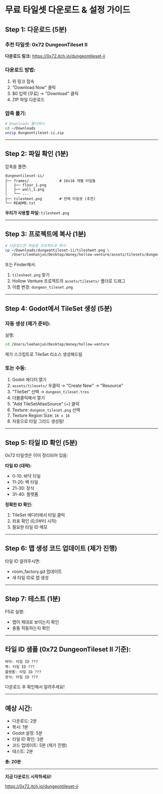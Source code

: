 # 무료 타일셋 다운로드 & 설정 가이드

## Step 1: 다운로드 (5분)

### 추천 타일셋: **0x72 DungeonTileset II**

**다운로드 링크:**
https://0x72.itch.io/dungeontileset-ii

### 다운로드 방법:
1. 위 링크 접속
2. "Download Now" 클릭
3. $0 입력 (무료) → "Download" 클릭
4. ZIP 파일 다운로드

### 압축 풀기:
```bash
# Downloads 폴더에서
cd ~/Downloads
unzip dungeontileset-ii.zip
```

---

## Step 2: 파일 확인 (1분)

압축을 풀면:
```
dungeontileset-ii/
├── frames/              # 16x16 개별 타일들
│   ├── floor_1.png
│   ├── wall_1.png
│   └── ...
├── tilesheet.png        # 전체 타일셋 (추천)
└── README.txt
```

**우리가 사용할 파일:** `tilesheet.png`

---

## Step 3: 프로젝트에 복사 (1분)

```bash
# 다운로드한 파일을 프로젝트로 복사
cp ~/Downloads/dungeontileset-ii/tilesheet.png \
   /Users/leehanjun/Desktop/money/hollow-venture/assets/tilesets/dungeon_tileset.png
```

또는 Finder에서:
1. `tilesheet.png` 찾기
2. Hollow Venture 프로젝트의 `assets/tilesets/` 폴더로 드래그
3. 이름 변경: `dungeon_tileset.png`

---

## Step 4: Godot에서 TileSet 생성 (5분)

### 자동 생성 (제가 준비):

실행:
```bash
cd /Users/leehanjun/Desktop/money/hollow-venture
```

제가 스크립트로 TileSet 리소스 생성해드림

### 또는 수동:

1. Godot 에디터 열기
2. `assets/tilesets/` 우클릭 → "Create New" → "Resource"
3. "TileSet" 선택 → `dungeon_tileset.tres`
4. 더블클릭해서 열기
5. "Add TileSetAtlasSource" (+) 클릭
6. Texture: `dungeon_tileset.png` 선택
7. Texture Region Size: `16 x 16`
8. 자동으로 타일 그리드 생성됨!

---

## Step 5: 타일 ID 확인 (5분)

0x72 타일셋은 이미 정리되어 있음:

**타일 ID (대략):**
- 0-10: 바닥 타일
- 11-20: 벽 타일
- 21-30: 장식
- 31-40: 플랫폼

**정확한 ID 확인:**
1. TileSet 에디터에서 타일 클릭
2. 좌표 확인 (0,0부터 시작)
3. 필요한 타일 ID 메모

---

## Step 6: 맵 생성 코드 업데이트 (제가 진행)

타일 ID 알려주시면:
- room_factory.gd 업데이트
- 새 타일 ID로 맵 생성

---

## Step 7: 테스트 (1분)

F5로 실행:
- 맵이 제대로 보이는지 확인
- 충돌 작동하는지 확인

---

## 타일 ID 샘플 (0x72 DungeonTileset II 기준):

```
바닥: 타일 ID ???
벽: 타일 ID ???
플랫폼: 타일 ID ???
장식: 타일 ID ???
```

다운로드 후 확인해서 알려주세요!

---

## 예상 시간:

- 다운로드: 2분
- 복사: 1분
- Godot 설정: 5분
- 타일 ID 확인: 3분
- 코드 업데이트: 5분 (제가 진행)
- 테스트: 2분

**총: 20분**

---

**지금 다운로드 시작하세요!**

https://0x72.itch.io/dungeontileset-ii

